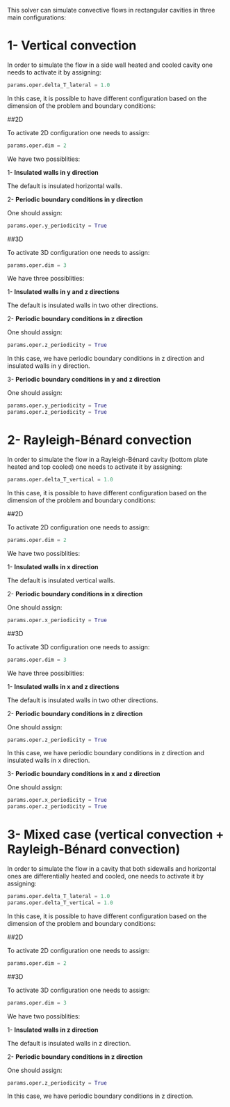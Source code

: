 This solver can simulate convective flows in rectangular cavities in three main configurations:  

# 1- Vertical convection
In order to simulate the flow in a side wall heated and cooled cavity one needs to activate it by assigning: 

```python
params.oper.delta_T_lateral = 1.0
```
In this case, it is possible to have different configuration based on the dimension of the problem and boundary conditions:

##2D

To activate 2D configuration one needs to assign:
```python
params.oper.dim = 2
```
We have two possiblities:

1- **Insulated walls in y direction**

The default is insulated horizontal walls.

2- **Periodic boundary conditions in y direction**

One should assign:

```python
params.oper.y_periodicity = True
```

##3D

To activate 3D configuration one needs to assign:
```python
params.oper.dim = 3
```
We have three possiblities:

1- **Insulated walls in y and z directions**

The default is insulated walls in two other directions.

2- **Periodic boundary conditions in z direction**

One should assign:

```python
params.oper.z_periodicity = True
```

In this case, we have periodic boundary conditions in z direction and insulated walls in y direction.

3- **Periodic boundary conditions in y and z direction** 

One should assign:

```python
params.oper.y_periodicity = True
params.oper.z_periodicity = True
```


# 2- Rayleigh-Bénard convection

In order to simulate the flow in a Rayleigh-Bénard cavity (bottom plate heated and top cooled) one needs to activate it by assigning: 

```python
params.oper.delta_T_vertical = 1.0
```

In this case, it is possible to have different configuration based on the dimension of the problem and boundary conditions:

##2D

To activate 2D configuration one needs to assign:
```python
params.oper.dim = 2
```
We have two possiblities:

1- **Insulated walls in x direction**

The default is insulated vertical walls.

2- **Periodic boundary conditions in x direction**

One should assign:

```python
params.oper.x_periodicity = True
```

##3D

To activate 3D configuration one needs to assign:
```python
params.oper.dim = 3
```
We have three possiblities:

1- **Insulated walls in x and z directions**

The default is insulated walls in two other directions.

2- **Periodic boundary conditions in z direction**

One should assign:

```python
params.oper.z_periodicity = True
```

In this case, we have periodic boundary conditions in z direction and insulated walls in x direction.

3- **Periodic boundary conditions in x and z direction** 

One should assign:

```python
params.oper.x_periodicity = True
params.oper.z_periodicity = True
```

# 3- Mixed case (vertical convection + Rayleigh-Bénard convection)

In order to simulate the flow in a cavity that both sidewalls and horizontal ones are differentially heated and cooled, one needs to activate it by assigning: 

```python
params.oper.delta_T_lateral = 1.0
params.oper.delta_T_vertical = 1.0
```
In this case, it is possible to have different configuration based on the dimension of the problem and boundary conditions:

##2D

To activate 2D configuration one needs to assign:
```python
params.oper.dim = 2
```
##3D

To activate 3D configuration one needs to assign:
```python
params.oper.dim = 3
```
We have two possiblities:

1- **Insulated walls in z direction**

The default is insulated walls in z direction.

2- **Periodic boundary conditions in z direction**

One should assign:

```python
params.oper.z_periodicity = True
```

In this case, we have periodic boundary conditions in z direction.